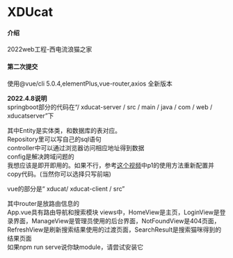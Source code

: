# XDUcat

#### 介绍
2022web工程-西电流浪猫之家

#### 第二次提交
使用@vue/cli 5.0.4,elementPlus,vue-router,axios
全新版本

 **2022.4.8说明**   
springboot部分的代码在“/ xducat-server / src / main / java / com / web / xducatserver”下  

其中Entity是实体类，和数据库的表对应。  
Repository里可以写自己的sql语句  
controller中可以通过浏览器访问相应地址得到数据  
config是解决跨域问题的  
我想应该是即开即用的。如果不行，参考[这个视频](https://www.bilibili.com/video/BV137411B7vB)中p1的使用方法重新配置并copy代码。(当然你可以选择只写前端)    


vue的部分是“ xducat/ xducat-client / src”  

其中router是放路由信息的  
App.vue具有路由导航和搜索模块
views中，HomeView是主页，LoginView是登录界面，ManageView是管理员使用的后台界面，NotFoundView是404页面，RefreshView是刷新搜索结果使用的过渡页面，SearchResult是搜索猫咪得到的结果页面   
如果npm run serve说你缺module，请尝试安装它   